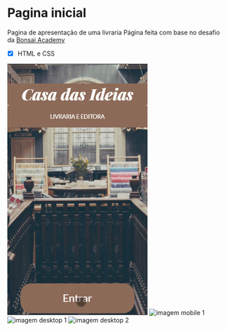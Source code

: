 # Pagina inicial
 Pagina de apresentação de uma livraria
 Página feita com base no desafio da [Bonsai Academy](https://www.bonsaiacademy.com.br/desafios/front-end/nv1-1.html)
 
 - [x] HTML e CSS 
 
 ![gif mobile](https://github.com/luizlopes12/Casa_das_Ideias/blob/main/gif.gif)
 ![imagem mobile 1](https://github.com/luizlopes12/Pagina-de-apresentacao/blob/main/Screenshot_39.png)
 ![imagem desktop 1](https://github.com/luizlopes12/Pagina-de-apresentacao/blob/main/Screenshot_41.png)
 ![imagem desktop 2](https://github.com/luizlopes12/Pagina-de-apresentacao/blob/main/Screenshot_42.png)

